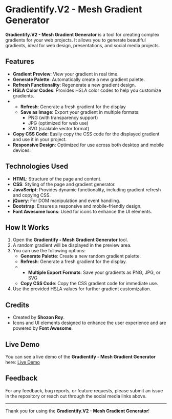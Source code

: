 # Gradientify.V2 - Mesh Gradient Generator

**Gradientify.V2 - Mesh Gradient Generator** is a tool for creating complex gradients for your web projects. It allows you to generate beautiful gradients, ideal for web design, presentations, and social media projects.

## Features

- **Gradient Preview**: View your gradient in real time.
- **Generate Palette**: Automatically create a new gradient palette.
- **Refresh Functionality**: Regenerate a new gradient design.
- **HSLA Color Codes**: Provides HSLA color codes to help you customize gradients.
- - **Refresh**: Generate a fresh gradient for the display
   - **Save as Image**: Export your gradient in multiple formats:
     - PNG (with transparency support)
     - JPG (optimized for web use)
     - SVG (scalable vector format)
- **Copy CSS Code**: Easily copy the CSS code for the displayed gradient and use it in your project.
- **Responsive Design**: Optimized for use across both desktop and mobile devices.

## Technologies Used

- **HTML**: Structure of the page and content.
- **CSS**: Styling of the page and gradient generator.
- **JavaScript**: Provides dynamic functionality, including gradient refresh and copying CSS.
- **jQuery**: For DOM manipulation and event handling.
- **Bootstrap**: Ensures a responsive and mobile-friendly design.
- **Font Awesome Icons**: Used for icons to enhance the UI elements.

## How It Works

1. Open the **Gradientify - Mesh Gradient Generator** tool.
2. A random gradient will be displayed in the preview area.
3. You can use the following options:
   - **Generate Palette**: Create a new random gradient palette.
   - **Refresh**: Generate a fresh gradient for the display.
   - - **Multiple Export Formats**: Save your gradients as PNG, JPG, or SVG
   - **Copy CSS Code**: Copy the CSS gradient code for immediate use.
4. Use the provided HSLA values for further gradient customization.

## Credits

- Created by **Shozon Roy**.
- Icons and UI elements designed to enhance the user experience and are powered by **Font Awesome**.

## Live Demo
You can see a live demo of the **Gradientify - Mesh Gradient Generator** here:
[Live Demo](https://gradientify-one.vercel.app/)

## Feedback

For any feedback, bug reports, or feature requests, please submit an issue in the repository or reach out through the social media links above.

---

Thank you for using the **Gradientify.V2 - Mesh Gradient Generator**!
